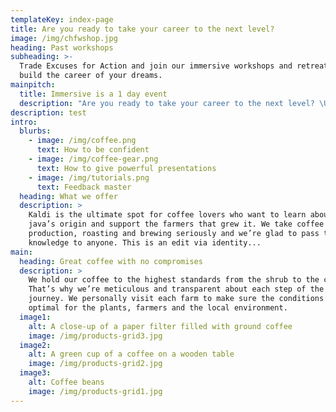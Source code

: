 ```yaml
---
templateKey: index-page
title: Are you ready to take your career to the next level?
image: /img/chfwshop.jpg
heading: Past workshops
subheading: >-
  Trade Excuses for Action and join our immersive workshops and retreats to
  build the career of your dreams.
mainpitch:
  title: Immersive is a 1 day event
  description: "Are you ready to take your career to the next level? \U0001F914\nTrade Excuses for Action and join our immersive retreat to build the career of your dreams.\n\nThe Career Hacking Immersive is a 1 day event on November 30th, 2019 in Barcelona dedicated to helping you develop the tools necessary to build the career of your dreams.This event offers you a life transformation and immersion you can’t experience in our monthly meetup sessions.*Spots are limited as we want to keep the group intimate. First come first serve."
description: test
intro:
  blurbs:
    - image: /img/coffee.png
      text: How to be confident
    - image: /img/coffee-gear.png
      text: How to give powerful presentations
    - image: /img/tutorials.png
      text: Feedback master
  heading: What we offer
  description: >
    Kaldi is the ultimate spot for coffee lovers who want to learn about their
    java’s origin and support the farmers that grew it. We take coffee
    production, roasting and brewing seriously and we’re glad to pass that
    knowledge to anyone. This is an edit via identity...
main:
  heading: Great coffee with no compromises
  description: >
    We hold our coffee to the highest standards from the shrub to the cup.
    That’s why we’re meticulous and transparent about each step of the coffee’s
    journey. We personally visit each farm to make sure the conditions are
    optimal for the plants, farmers and the local environment.
  image1:
    alt: A close-up of a paper filter filled with ground coffee
    image: /img/products-grid3.jpg
  image2:
    alt: A green cup of a coffee on a wooden table
    image: /img/products-grid2.jpg
  image3:
    alt: Coffee beans
    image: /img/products-grid1.jpg
---
```


